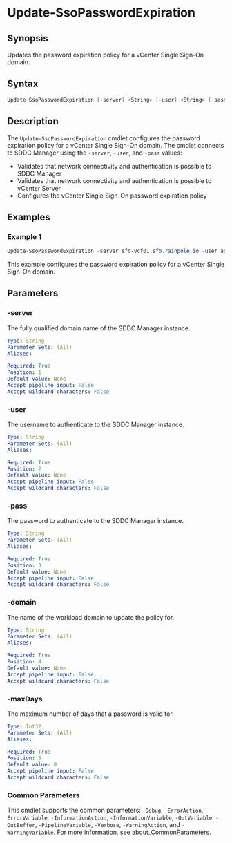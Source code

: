 # Update-SsoPasswordExpiration

## Synopsis

Updates the password expiration policy for a vCenter Single Sign-On domain.

## Syntax

```powershell
Update-SsoPasswordExpiration [-server] <String> [-user] <String> [-pass] <String> [-domain] <String> [-maxDays] <Int32> [<CommonParameters>]
```

## Description

The `Update-SsoPasswordExpiration` cmdlet configures the password expiration policy for a vCenter Single Sign-On domain.
The cmdlet connects to SDDC Manager using the `-server`, `-user`, and `-pass` values:

- Validates that network connectivity and authentication is possible to SDDC Manager
- Validates that network connectivity and authentication is possible to vCenter Server
- Configures the vCenter Single Sign-On password expiration policy

## Examples

### Example 1

```powershell
Update-SsoPasswordExpiration -server sfo-vcf01.sfo.rainpole.io -user administrator@vsphere.local -pass VMw@re1! -domain sfo-m01 -maxDays 999
```

This example configures the password expiration policy for a vCenter Single Sign-On domain.

## Parameters

### -server

The fully qualified domain name of the SDDC Manager instance.

```yaml
Type: String
Parameter Sets: (All)
Aliases:

Required: True
Position: 1
Default value: None
Accept pipeline input: False
Accept wildcard characters: False
```

### -user

The username to authenticate to the SDDC Manager instance.

```yaml
Type: String
Parameter Sets: (All)
Aliases:

Required: True
Position: 2
Default value: None
Accept pipeline input: False
Accept wildcard characters: False
```

### -pass

The password to authenticate to the SDDC Manager instance.

```yaml
Type: String
Parameter Sets: (All)
Aliases:

Required: True
Position: 3
Default value: None
Accept pipeline input: False
Accept wildcard characters: False
```

### -domain

The name of the workload domain to update the policy for.

```yaml
Type: String
Parameter Sets: (All)
Aliases:

Required: True
Position: 4
Default value: None
Accept pipeline input: False
Accept wildcard characters: False
```

### -maxDays

The maximum number of days that a password is valid for.

```yaml
Type: Int32
Parameter Sets: (All)
Aliases:

Required: True
Position: 5
Default value: 0
Accept pipeline input: False
Accept wildcard characters: False
```

### Common Parameters

This cmdlet supports the common parameters: `-Debug`, `-ErrorAction`, `-ErrorVariable`, `-InformationAction`, `-InformationVariable`, `-OutVariable`, `-OutBuffer`, `-PipelineVariable`, `-Verbose`, `-WarningAction`, and `-WarningVariable`. For more information, see [about_CommonParameters](http://go.microsoft.com/fwlink/?LinkID=113216).
